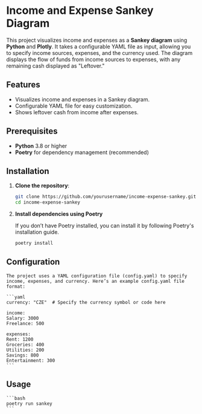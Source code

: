 # Income and Expense Sankey Diagram

This project visualizes income and expenses as a **Sankey diagram** using **Python** and **Plotly**. It takes a configurable YAML file as input, allowing you to specify income sources, expenses, and the currency used. The diagram displays the flow of funds from income sources to expenses, with any remaining cash displayed as "Leftover."

## Features
- Visualizes income and expenses in a Sankey diagram.
- Configurable YAML file for easy customization.
- Shows leftover cash from income after expenses.

## Prerequisites

- **Python** 3.8 or higher
- **Poetry** for dependency management (recommended)

## Installation

1. **Clone the repository**:

   ```bash
   git clone https://github.com/yourusername/income-expense-sankey.git
   cd income-expense-sankey
   ```

2. **Install dependencies using Poetry**

    If you don’t have Poetry installed, you can install it by following Poetry's installation guide.

    ```bash
    poetry install
    ```

## Configuration

    The project uses a YAML configuration file (config.yaml) to specify income, expenses, and currency. Here’s an example config.yaml file format:

    ```yaml
    currency: "CZE"  # Specify the currency symbol or code here

    income:
    Salary: 3000
    Freelance: 500

    expenses:
    Rent: 1200
    Groceries: 400
    Utilities: 200
    Savings: 800
    Entertainment: 300
    ```

## Usage

    ```bash
    poetry run sankey
    ```



